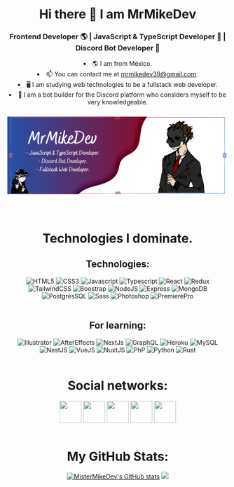 <h1 align="center">Hi there 👋 I am MrMikeDev</h1>

<h3 align="center">Frontend Developer 🌎 | JavaScript & TypeScript Developer 💙 | Discord Bot Developer 🤖</h3>

<div align="center">
    <li>🌎  I am from México.</li>
    <li>📫  You can contact me at <a href="mrmikedev39@gmail.com">mrmikedev39@gmail.com</a>.</li>
    <li>🖥  I am studying web technologies to be a fullstack web developer.</li>
    <li>🤖  I am a bot builder for the Discord platform who considers myself to be very knowledgeable.</li>
</div>
 
<div align="center">
    <img
        src="./assets/MrMikeDev.png"
        alt="MrMikeDev's Banner"
        style="padding: 25px 0"
    />
</div>
<br />
<h1 align="center">Technologies I dominate.</h1>

<div align="center">
    <h2>Technologies:</h2>
    <img src="https://raw.githubusercontent.com/danielcranney/readme-generator/main/public/icons/skills/html5-colored.svg" width="50" height="50" alt="HTML5" />
    <img src="https://raw.githubusercontent.com/danielcranney/readme-generator/main/public/icons/skills/css3-colored.svg" width="50" height="50" alt="CSS3" />
    <img src="https://raw.githubusercontent.com/danielcranney/readme-generator/main/public/icons/skills/javascript-colored.svg" width="50" height="50" alt="Javascript" />
    <img src="https://raw.githubusercontent.com/danielcranney/readme-generator/main/public/icons/skills/typescript-colored.svg" width="50" height="50" alt="Typescript" />
    <img src="https://raw.githubusercontent.com/danielcranney/readme-generator/main/public/icons/skills/react-colored.svg" width="50" height="50" alt="React" />
    <img src="https://raw.githubusercontent.com/danielcranney/readme-generator/main/public/icons/skills/redux-colored.svg" width="50" height="50" alt="Redux" />
    <img src="https://raw.githubusercontent.com/danielcranney/readme-generator/main/public/icons/skills/tailwindcss-colored.svg" width="50" height="50" alt="TailwindCSS" />
    <img src="https://raw.githubusercontent.com/danielcranney/profileme-dev/main/public/icons/skills/bootstrap-colored.svg" width="50" height="50" alt="Boostrap" />
    <img src="https://raw.githubusercontent.com/danielcranney/readme-generator/main/public/icons/skills/nodejs-colored.svg" width="50" height="50" alt="NodeJS" />
    <img src="https://raw.githubusercontent.com/danielcranney/readme-generator/main/public/icons/skills/express-colored.svg" width="50" height="50" alt="Express" />
    <img src="https://raw.githubusercontent.com/danielcranney/profileme-dev/main/public/icons/skills/mongodb-colored.svg" width="50" height="50" alt="MongoDB" />
    <img src="https://raw.githubusercontent.com/danielcranney/profileme-dev/main/public/icons/skills/postgresql-colored.svg" width="50" height="50" alt="PostgresSQL" />
    <img src="https://raw.githubusercontent.com/danielcranney/profileme-dev/main/public/icons/skills/sass-colored.svg" width="50" height="50" alt="Sass" />
    <img src="https://raw.githubusercontent.com/danielcranney/profileme-dev/main/public/icons/skills/photoshop-colored.svg" width="50" height="50" alt="Photoshop" />
    <img src="https://raw.githubusercontent.com/danielcranney/profileme-dev/main/public/icons/skills/premierepro-colored.svg" width="50" height="50" alt="PremierePro" />
</div>
<br/>
<div align="center">
    <h2>For learning:</h2>
    <img src="https://raw.githubusercontent.com/danielcranney/profileme-dev/main/public/icons/skills/illustrator-colored.svg" width="50" height="50" alt="Illustrator" />
    <img src="https://raw.githubusercontent.com/danielcranney/profileme-dev/main/public/icons/skills/aftereffects-colored.svg" width="50" height="50" alt="AfterEffects" />
    <img src="https://raw.githubusercontent.com/danielcranney/readme-generator/main/public/icons/skills/nextjs-colored.svg" width="50" height="50" alt="NextJs" />
    <img src="https://raw.githubusercontent.com/danielcranney/profileme-dev/main/public/icons/skills/graphql-colored.svg" width="50" height="50" alt="GraphQL" />
    <img src="https://raw.githubusercontent.com/danielcranney/profileme-dev/main/public/icons/skills/heroku-colored.svg" width="50" height="50" alt="Heroku" />
    <img src="https://raw.githubusercontent.com/danielcranney/profileme-dev/main/public/icons/skills/mysql-colored.svg" width="50" height="50" alt="MySQL" />
    <img src="https://raw.githubusercontent.com/danielcranney/profileme-dev/main/public/icons/skills/nestjs-colored.svg" width="50" height="50" alt="NestJS" />
    <img src="https://raw.githubusercontent.com/danielcranney/profileme-dev/main/public/icons/skills/vuejs-colored.svg" width="50" height="50" alt="VueJS" />
    <img src="https://raw.githubusercontent.com/danielcranney/profileme-dev/main/public/icons/skills/nuxtjs-colored.svg" width="50" height="50" alt="NuxtJS" />
    <img src="https://raw.githubusercontent.com/danielcranney/profileme-dev/main/public/icons/skills/php-colored.svg" width="50" height="50" alt="PhP" />
    <img src="https://raw.githubusercontent.com/danielcranney/profileme-dev/main/public/icons/skills/python-colored.svg" width="50" height="50" alt="Python" />
    <img src="https://raw.githubusercontent.com/danielcranney/profileme-dev/main/public/icons/skills/rust-colored.svg" width="50" height="50" alt="Rust" />
</div>
<br/>
<div align="center">
    <h1 align="center">Social networks:</h1>
    <a href="https://www.github.com/MisterMikeDev" target="_blank"rel="noreferrer"><img src="https://raw.githubusercontent.com/danielcranney/readme-generator/main/public/icons/socials/github.svg" width="50" height="50"/></a>
    <a href="https://www.linkedin.com/in/mrmikedev-626259237/" target="_blank" rel="noreferrer"><img src="https://raw.githubusercontent.com/danielcranney/readme-generator/main/public/icons/socials/linkedin.svg" width="50" height="50"/></a>
    <a href="https://www.stackoverflow.com/users/17969063/mrmikedev" target="_blank" rel="noreferrer"><img src="https://raw.githubusercontent.com/danielcranney/readme-generator/main/public/icons/socials/stackoverflow.svg" width="50" height="50"/></a>
    <a href="https://www.twitter.com/@MrMike_Official" target="_blank" rel="noreferrer"><img src="https://raw.githubusercontent.com/danielcranney/readme-generator/main/public/icons/socials/twitter.svg" width="50" height="50"/></a>
    <a href="https://www.discord.com/users/437308398845952001" target="_blank" rel="noreferrer"><img src="https://raw.githubusercontent.com/danielcranney/profileme-dev/main/public/icons/socials/discord.svg" width="50" height="50"/></a>
</div>
<br/>
<div align="center">
    <h1 align="center">My GitHub Stats:</h1>
    <a href="http://www.github.com/MisterMikeDev"><img src="https://github-readme-stats.vercel.app/api?username=MisterMikeDev&show_icons=true&hide=&count_private=true&title_color=84cc16&text_color=ffffff&icon_color=facc15&bg_color=27272a&hide_border=true&show_icons=true" alt="MisterMikeDev's GitHub stats" /></a>
    <a href="http://www.github.com/MisterMikeDev"><img src="https://github-readme-streak-stats.herokuapp.com/?user=MisterMikeDev&stroke=ffffff&background=27272a&ring=84cc16&fire=84cc16&currStreakNum=ffffff&currStreakLabel=84cc16&sideNums=ffffff&sideLabels=ffffff&dates=ffffff&hide_border=true" /></a>
</div>